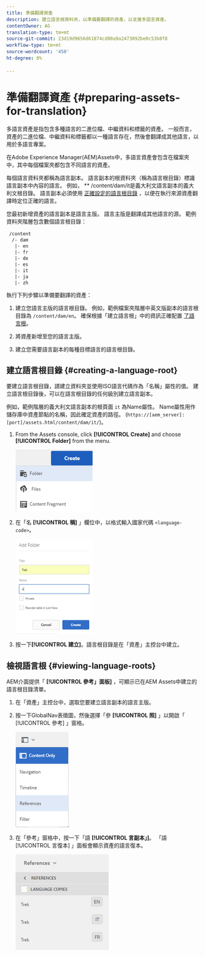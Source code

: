 ```yaml
---
title: 準備翻譯資產
description: 建立語言根資料夾，以準備要翻譯的資產，以支援多語言資產。
contentOwner: AG
translation-type: tm+mt
source-git-commit: 23d19d9656d61874cd00a9a2473092be0c53b8f8
workflow-type: tm+mt
source-wordcount: '450'
ht-degree: 0%

---
```



# 準備翻譯資產 {#preparing-assets-for-translation}

多語言資產是指包含多種語言的二進位檔、中繼資料和標籤的資產。 一般而言，資產的二進位檔、中繼資料和標籤都以一種語言存在，然後會翻譯成其他語言，以用於多語言專案。

在Adobe Experience Manager(AEM)Assets中，多語言資產會包含在檔案夾中，其中每個檔案夾都包含不同語言的資產。

每個語言資料夾都稱為語言副本。 語言副本的根資料夾（稱為語言根目錄）標識語言副本中內容的語言。 例如， ** /content/dam/it是義大利文語言副本的義大利文根目錄。 語言副本必須使用 [正確設定的語言根目錄](preparing-assets-for-translation.md#creating-a-language-root) ，以便在執行來源資產翻譯時定位正確的語言。

您最初新增資產的語言副本是語言主版。 語言主版是翻譯成其他語言的源。 範例資料夾階層包含數個語言根目錄：

```
 /content
  /- dam
   |- en
   |- fr
   |- de
   |- es
   |- it
   |- ja
   |- zh
```

執行下列步驟以準備要翻譯的資產：

1. 建立您語言主版的語言根目錄。 例如，範例檔案夾階層中英文版副本的語言根目錄為 `/content/dam/en`。 確保根據「建立語言根」中的資訊正確配置 [了語言根](preparing-assets-for-translation.md#creating-a-language-root)。

1. 將資產新增至您的語言主版。
1. 建立您需要語言副本的每種目標語言的語言根目錄。

## 建立語言根目錄 {#creating-a-language-root}

要建立語言根目錄，請建立資料夾並使用ISO語言代碼作為「名稱」屬性的值。 建立語言根目錄後，可以在語言根目錄的任何級別建立語言副本。

例如，範例階層的義大利文語言副本的根頁面 `it` 為Name屬性。 Name屬性用作儲存庫中資產節點的名稱，因此確定資產的路徑。 (`https://[aem_server]:[port]/assets.html/content/dam/it/`)。

1. From the Assets console, click **[!UICONTROL Create]** and choose **[!UICONTROL Folder]** from the menu.

   ![建立資料夾](assets/Create-folder.png)

1. 在「名 **[!UICONTROL 稱]** 」欄位中，以格式輸入國家代碼 `<language-code>`。

   ![在資料夾中新增語言代碼](assets/Add-language-code-in-folder.png)

1. 按一下&#x200B;**[!UICONTROL 建立]**。語言根目錄是在「資產」主控台中建立。

## 檢視語言根 {#viewing-language-roots}

AEM介面提供「 **[!UICONTROL 參考」面板]** ，可顯示已在AEM Assets中建立的語言根目錄清單。

1. 在「資產」主控台中，選取您要建立語言副本的語言主版。
1. 按一下GlobalNav表徵圖，然後選擇「參 **[!UICONTROL 照]** 」以開啟「 [!UICONTROL 參考] 」窗格。

   ![chlimage_1-122](assets/chlimage_1-122.png)

1. 在「參考」窗格中，按一下「語 **[!UICONTROL 言副本」]**。 「語 [!UICONTROL 言復本] 」面板會顯示資產的語言復本。

   ![chlimage_1-123](assets/chlimage_1-123.png)
